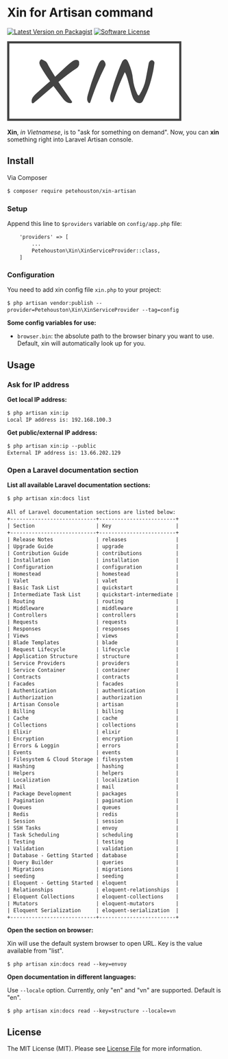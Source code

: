 # Xin for Artisan command

[![Latest Version on Packagist][ico-version]][link-packagist]
[![Software License][ico-license]](LICENSE.md)

![Xin Logo](xin-logo.png)

**Xin**, _in Vietnamese_, is to "ask for something on demand". Now, you can **xin** something right into Laravel Artisan console.

## Install

Via Composer

``` bash
$ composer require petehouston/xin-artisan
```

### Setup

Append this line to `$providers` variable on `config/app.php` file:

```
    'providers' => [
        ...
        Petehouston\Xin\XinServiceProvider::class,
    ]
```

### Configuration

You need to add xin config file `xin.php` to your project:

```
$ php artisan vendor:publish --provider=Petehouston\Xin\XinServiceProvider --tag=config
```

**Some config variables for use:**

* `browser.bin`: the absolute path to the browser binary you want to use. Default, xin will automatically look up for you.

## Usage

### Ask for IP address

**Get local IP address:**

```
$ php artisan xin:ip
Local IP address is: 192.168.100.3
```

**Get public/external IP address:**

```
$ php artisan xin:ip --public
External IP address is: 13.66.202.129
```

### Open a Laravel documentation section

**List all available Laravel documentation sections:**

```
$ php artisan xin:docs list

All of Laravel documentation sections are listed below:
+----------------------------+-------------------------+
| Section                    | Key                     |
+----------------------------+-------------------------+
| Release Notes              | releases                |
| Upgrade Guide              | upgrade                 |
| Contribution Guide         | contributions           |
| Installation               | installation            |
| Configuration              | configuration           |
| Homestead                  | homestead               |
| Valet                      | valet                   |
| Basic Task List            | quickstart              |
| Intermediate Task List     | quickstart-intermediate |
| Routing                    | routing                 |
| Middleware                 | middleware              |
| Controllers                | controllers             |
| Requests                   | requests                |
| Responses                  | responses               |
| Views                      | views                   |
| Blade Templates            | blade                   |
| Request Lifecycle          | lifecycle               |
| Application Structure      | structure               |
| Service Providers          | providers               |
| Service Container          | container               |
| Contracts                  | contracts               |
| Facades                    | facades                 |
| Authentication             | authentication          |
| Authorization              | authorization           |
| Artisan Console            | artisan                 |
| Billing                    | billing                 |
| Cache                      | cache                   |
| Collections                | collections             |
| Elixir                     | elixir                  |
| Encryption                 | encryption              |
| Errors & Loggin            | errors                  |
| Events                     | events                  |
| Filesystem & Cloud Storage | filesystem              |
| Hashing                    | hashing                 |
| Helpers                    | helpers                 |
| Localization               | localization            |
| Mail                       | mail                    |
| Package Development        | packages                |
| Pagination                 | pagination              |
| Queues                     | queues                  |
| Redis                      | redis                   |
| Session                    | session                 |
| SSH Tasks                  | envoy                   |
| Task Scheduling            | scheduling              |
| Testing                    | testing                 |
| Validation                 | validation              |
| Database - Getting Started | database                |
| Query Builder              | queries                 |
| Migrations                 | migrations              |
| seeding                    | seeding                 |
| Eloquent - Getting Started | eloquent                |
| Relationships              | eloquent-relationships  |
| Eloquent Collections       | eloquent-collections    |
| Mutators                   | eloquent-mutators       |
| Eloquent Serialization     | eloquent-serialization  |
+----------------------------+-------------------------+
```

**Open the section on browser:**

Xin will use the default system browser to open URL. Key is the value available from "list".

```
$ php artisan xin:docs read --key=envoy
```

**Open documentation in different languages:**

Use `--locale` option. Currently, only "en" and "vn" are supported. Default is "en".

```
$ php artisan xin:docs read --key=structure --locale=vn
```


## License

The MIT License (MIT). Please see [License File](LICENSE.md) for more information.

[ico-version]: https://img.shields.io/packagist/v/petehouston/xin-artisan.svg?style=flat-square
[ico-license]: https://img.shields.io/badge/license-MIT-brightgreen.svg?style=flat-square
[ico-downloads]: https://img.shields.io/packagist/dt/petehouston/xin-artisan.svg?style=flat-square

[link-packagist]: https://packagist.org/packages/petehouston/xin-artisan
[link-downloads]: https://packagist.org/packages/petehouston/xin-artisan
[link-author]: https://github.com/petehouston
[link-contributors]: ../../contributors
